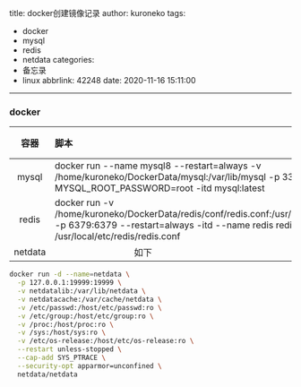 title: docker创建镜像记录
author: kuroneko
tags:
  - docker
  - mysql
  - redis
  - netdata
categories:
  - 备忘录
  - linux
abbrlink: 42248
date: 2020-11-16 15:11:00
---
### docker
| 容器    | 脚本                                  | 备注 |
| :------: | :------------------------------------------------------------| :----:|
| mysql   | docker run --name mysql8 --restart=always -v /home/kuroneko/DockerData/mysql:/var/lib/mysql  -p 3306:3306 -e MYSQL_ROOT_PASSWORD=root -itd mysql:latest |      |
| redis   | docker run -v /home/kuroneko/DockerData/redis/conf/redis.conf:/usr/local/etc/redis/redis.conf -p 6379:6379 --restart=always -itd --name redis redis redis-server /usr/local/etc/redis/redis.conf |      |
| netdata |                                  如下                           |      |


```sh
docker run -d --name=netdata \
  -p 127.0.0.1:19999:19999 \
  -v netdatalib:/var/lib/netdata \
  -v netdatacache:/var/cache/netdata \
  -v /etc/passwd:/host/etc/passwd:ro \
  -v /etc/group:/host/etc/group:ro \
  -v /proc:/host/proc:ro \
  -v /sys:/host/sys:ro \
  -v /etc/os-release:/host/etc/os-release:ro \
  --restart unless-stopped \
  --cap-add SYS_PTRACE \
  --security-opt apparmor=unconfined \
  netdata/netdata
  ```